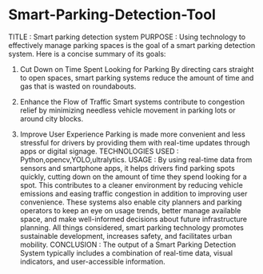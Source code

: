 # Smart-Parking-Detection-Tool
TITLE : Smart parking detection system PURPOSE : Using technology to effectively manage parking spaces is the goal of a smart parking detection system. Here is a concise summary of its goals:

1. Cut Down on Time Spent Looking for Parking
By directing cars straight to open spaces, smart parking systems reduce the amount of time and gas that is wasted on roundabouts.

2. Enhance the Flow of Traffic
Smart systems contribute to congestion relief by minimizing needless vehicle movement in parking lots or around city blocks.

3. Improve User Experience
Parking is made more convenient and less stressful for drivers by providing them with real-time updates through apps or digital signage. TECHNOLOGIES USED : Python,opencv,YOLO,ultralytics. USAGE : By using real-time data from sensors and smartphone apps, it helps drivers find parking spots quickly, cutting down on the amount of time they spend looking for a spot. This contributes to a cleaner environment by reducing vehicle emissions and easing traffic congestion in addition to improving user convenience. These systems also enable city planners and parking operators to keep an eye on usage trends, better manage available space, and make well-informed decisions about future infrastructure planning. All things considered, smart parking technology promotes sustainable development, increases safety, and facilitates urban mobility. CONCLUSION : The output of a Smart Parking Detection System typically includes a combination of real-time data, visual indicators, and user-accessible information.
